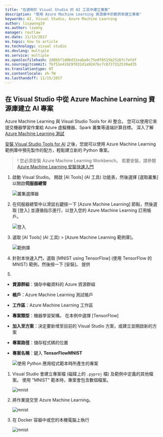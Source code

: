 ```yaml
---
title: "在適用於 Visual Studio 的 AI 工具中建立專案"
description: "使用 Azure Machine Learning 資源庫中的範例來建立專案"
keywords: AI, Visual Studio, Azure Machine Learning
author: lisawong19
ms.author: liwong
manager: routlaw
ms.date: 11/13/2017
ms.topic: how to article
ms.technology: visual studio
ms.devlang: multiple
ms.service: multiple
ms.openlocfilehash: 2d8b5f1d06d31eaba9c75e0f0515b2526fc7efdf
ms.sourcegitcommit: fb751e41929f031d1a9247bc7c8727312539ad35
ms.translationtype: HT
ms.contentlocale: zh-TW
ms.lasthandoff: 11/15/2017
---
```

## <a name="create-an-ai-project-from-the-azure-machine-learning-gallery-in-visual-studio"></a>在 Visual Studio 中從 Azure Machine Learning 資源庫建立 AI 專案

Azure Machine Learning 與 Visual Studio Tools for AI 整合。 您可以使用它來提交機器學習作業給 Azure 虛擬機器、Spark 叢集等遠端計算目標。 深入了解 [Azure Machine Learning 測試](https://docs.microsoft.com/azure/machine-learning/preview/experimentation-service-configuration) 

[安裝 Visual Studio Tools for AI](installation.md) 之後，您就可以使用 Azure Machine Learning 範例庫中預先製作的配方，輕鬆建立新的 Python 專案。

> ! 您必須安裝 Azure Machine Learning Workbench。 若要安裝，請參閱 [Azure Machine Learning 安裝快速入門](https://docs.microsoft.com/azure/machine-learning/preview/quickstart-installation) 

1. 啟動 Visual Studio。 開啟 [AI Tools] (AI 工具) 功能表，然後選擇 [選取叢集] 以開啟**伺服器總管**  

    ![叢集選擇器](media\create-project\select-cluster.png)

1. 在伺服器總管中以滑鼠右鍵按一下 [Azure Machine Learning] 節點，然後選取 [登入] 並遵循指示進行，以登入您的 Azure Machine Learning 訂用帳戶。

    ![登入](media\create-project\azureml-login.png)
 
2. 選取 [AI Tools] (AI 工具) > [Azure Machine Learning 範例庫]。 
    
    ![範例庫](media\create-project\gallery.png)

1. 針對本快速入門，選取 [MNIST using TensorFlow] (使用 TensorFlow 的 MNIST) 範例，然後按一下 [安裝]。 提供 
2.
 - **資源群組**：儲存中繼資料的 Azure 資源群組
 - **帳戶**：Azure Machine Learning 測試帳戶
 - **工作區**：Azure Machine Learning 工作區
 - **專案類型**：機器學習架構。 在本例中選擇 [TensorFlow]
 - **加入至方案**：決定要新增至目前的 Visual Studio 方案，或建立並開啟新的方案
 - **專案路徑**：儲存程式碼的位置
 - **專案名稱**：鍵入 **TensorFlowMNIST**
   

    ![使用 Python 應用程式範本時所產生的專案](media\create-project\new-AzureSampleProject.png)

1. Visual Studio 會建立專案檔 (磁碟上的 `.pyproj` 檔) 及範例中定義的其他檔案。 使用 "MNIST" 範本時，專案會包含數個檔案。

    ![mnist](media\create-project\azml-mnist.png)

1. 將作業提交至 Azure Machine Learning。 

    ![mnist](media\create-project\submit-azml.png)

1. 在 Docker 容器中或您的本機電腦上執行

    ![mnist](media\create-project\azml-local.png)